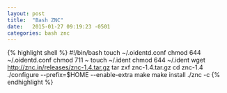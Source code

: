 ```yaml
---
layout: post
title:  "Bash ZNC"
date:   2015-01-27 09:19:23 -0501
categories: bash znc
---
```

{% highlight shell %}
#!/bin/bash
touch ~/.oidentd.conf
chmod 644 ~/.oidentd.conf
chmod 711 ~
touch ~/.ident
chmod 644 ~/.ident
wget http://znc.in/releases/znc-1.4.tar.gz
tar zxf znc-1.4.tar.gz
cd znc-1.4
./configure --prefix=$HOME --enable-extra
make
make install
./znc -c
{% endhighlight %}
